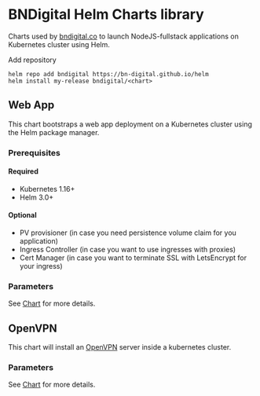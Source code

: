 # BNDigital Helm Charts library

Charts used by [bndigital.co](https://bndigital.co) to launch NodeJS-fullstack applications on Kubernetes cluster using Helm.

Add repository

```shell
helm repo add bndigital https://bn-digital.github.io/helm
helm install my-release bndigital/<chart>
```

## Web App

This chart bootstraps a web app deployment on a Kubernetes cluster using the Helm package manager.

### Prerequisites 

#### Required 

- Kubernetes 1.16+ 
- Helm 3.0+ 

#### Optional 

- PV provisioner (in case you need persistence volume claim for you application)
- Ingress Controller (in case you want to use ingresses with proxies)
- Cert Manager (in case you want to terminate SSL with LetsEncrypt for your ingress)

### Parameters 

See [Chart](charts/app) for more details.

## OpenVPN

This chart will install an [OpenVPN](https://openvpn.net/) server inside a kubernetes cluster.

### Parameters

See [Chart](charts/openvpn) for more details.
